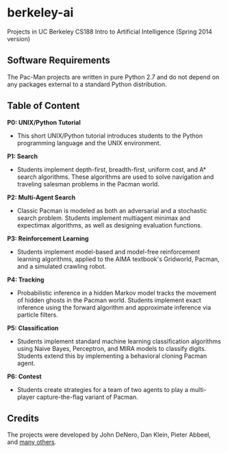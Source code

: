 # berkeley-ai

Projects in UC Berkeley CS188 Intro to Artificial Intelligence (Spring 2014 version)

## Software Requirements

The Pac-Man projects are written in pure Python 2.7 and do not depend on any packages external to a standard Python distribution. 

## Table of Content

**P0: UNIX/Python Tutorial**
- This short UNIX/Python tutorial introduces students to the Python programming language and the UNIX environment.

**P1: Search**
- Students implement depth-first, breadth-first, uniform cost, and A* search algorithms. These algorithms are used to solve navigation and traveling salesman problems in the Pacman world. 

**P2: Multi-Agent Search**
- Classic Pacman is modeled as both an adversarial and a stochastic search problem. Students implement multiagent minimax and expectimax algorithms, as well as designing evaluation functions.

**P3: Reinforcement Learning**
- Students implement model-based and model-free reinforcement learning algorithms, applied to the AIMA textbook's Gridworld, Pacman, and a simulated crawling robot. 

**P4: Tracking**
- Probabilistic inference in a hidden Markov model tracks the movement of hidden ghosts in the Pacman world. Students implement exact inference using the forward algorithm and approximate inference via particle filters. 

**P5: Classification**
- Students implement standard machine learning classification algorithms using Naive Bayes, Perceptron, and MIRA models to classify digits. Students extend this by implementing a behavioral cloning Pacman agent.

**P6: Contest**
- Students create strategies for a team of two agents to play a multi-player capture-the-flag variant of Pacman. 

## Credits

The projects were developed by John DeNero, Dan Klein, Pieter Abbeel, and [many others](http://ai.berkeley.edu/contact.html). 
